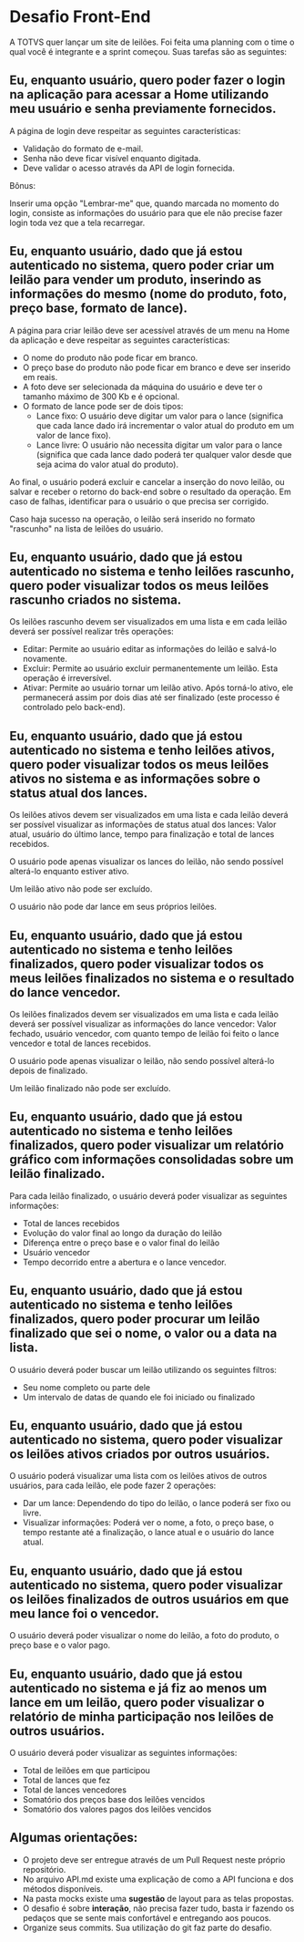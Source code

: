 # Desafio Front-End

A TOTVS quer lançar um site de leilões. Foi feita uma planning com o time o qual você é integrante e a sprint começou. Suas tarefas são as seguintes:

## Eu, enquanto usuário, quero poder fazer o login na aplicação para acessar a Home utilizando meu usuário e senha previamente fornecidos.

A página de login deve respeitar as seguintes características:

- Validação do formato de e-mail.
- Senha não deve ficar visível enquanto digitada.
- Deve validar o acesso através da API de login fornecida.

Bônus:

Inserir uma opção "Lembrar-me" que, quando marcada no momento do login, consiste as informações do usuário para que ele não precise fazer login toda vez que a tela recarregar.

## Eu, enquanto usuário, dado que já estou autenticado no sistema, quero poder criar um leilão para vender um produto, inserindo as informações do mesmo (nome do produto, foto, preço base, formato de lance).

A página para criar leilão deve ser acessível através de um menu na Home da aplicação e deve respeitar as seguintes características:

- O nome do produto não pode ficar em branco.
- O preço base do produto não pode ficar em branco e deve ser inserido em reais.
- A foto deve ser selecionada da máquina do usuário e deve ter o tamanho máximo de 300 Kb e é opcional.
- O formato de lance pode ser de dois tipos:
  - Lance fixo: O usuário deve digitar um valor para o lance (significa que cada lance dado irá incrementar o valor atual do produto em um valor de lance fixo).
   - Lance livre: O usuário não necessita digitar um valor para o lance (significa que cada lance dado poderá ter qualquer valor desde que seja acima do valor atual do produto).
 
Ao final, o usuário poderá excluir e cancelar a inserção do novo leilão, ou salvar e receber o retorno do back-end sobre o resultado da operação. Em caso de falhas, identificar para o usuário o que precisa ser corrigido.

Caso haja sucesso na operação, o leilão será inserido no formato "rascunho" na lista de leilões do usuário.

## Eu, enquanto usuário, dado que já estou autenticado no sistema e tenho leilões rascunho, quero poder visualizar todos os meus leilões rascunho criados no sistema.

Os leilões rascunho devem ser visualizados em uma lista e em cada leilão deverá ser possível realizar três operações:

- Editar: Permite ao usuário editar as informações do leilão e salvá-lo novamente.
- Excluir: Permite ao usuário excluir permanentemente um leilão. Esta operação é irreversível.
- Ativar: Permite ao usuário tornar um leilão ativo. Após torná-lo ativo, ele permanecerá assim por dois dias até ser finalizado (este processo é controlado pelo back-end).

## Eu, enquanto usuário, dado que já estou autenticado no sistema e tenho leilões ativos, quero poder visualizar todos os meus leilões ativos no sistema e as informações sobre o status atual dos lances.

Os leilões ativos devem ser visualizados em uma lista e cada leilão deverá ser possível visualizar as informações de status atual dos lances: Valor atual, usuário do último lance, tempo para finalização e total de lances recebidos.

O usuário pode apenas visualizar os lances do leilão, não sendo possível alterá-lo enquanto estiver ativo.

Um leilão ativo não pode ser excluído.

O usuário não pode dar lance em seus próprios leilões.

## Eu, enquanto usuário, dado que já estou autenticado no sistema e tenho leilões finalizados, quero poder visualizar todos os meus leilões finalizados no sistema e o resultado do lance vencedor.

Os leilões finalizados devem ser visualizados em uma lista e cada leilão deverá ser possível visualizar as informações do lance vencedor: Valor fechado, usuário vencedor, com quanto tempo de leilão foi feito o lance vencedor e total de lances recebidos.

O usuário pode apenas visualizar o leilão, não sendo possível alterá-lo depois de finalizado.

Um leilão finalizado não pode ser excluído.

## Eu, enquanto usuário, dado que já estou autenticado no sistema e tenho leilões finalizados, quero poder visualizar um relatório gráfico com informações consolidadas sobre um leilão finalizado.

Para cada leilão finalizado, o usuário deverá poder visualizar as seguintes informações:

- Total de lances recebidos
- Evolução do valor final ao longo da duração do leilão
- Diferença entre o preço base e o valor final do leilão
- Usuário vencedor
- Tempo decorrido entre a abertura e o lance vencedor.

## Eu, enquanto usuário, dado que já estou autenticado no sistema e tenho leilões finalizados, quero poder procurar um leilão finalizado que sei o nome, o valor ou a data na lista.

O usuário deverá poder buscar um leilão utilizando os seguintes filtros:

- Seu nome completo ou parte dele
- Um intervalo de datas de quando ele foi iniciado ou finalizado

## Eu, enquanto usuário, dado que já estou autenticado no sistema, quero poder visualizar os leilões ativos criados por outros usuários.

O usuário poderá visualizar uma lista com os leilões ativos de outros usuários, para cada leilão, ele pode fazer 2 operações:

- Dar um lance: Dependendo do tipo do leilão, o lance poderá ser fixo ou livre.
- Visualizar informações: Poderá ver o nome, a foto, o preço base, o tempo restante até a finalização, o lance atual e o usuário do lance atual.

## Eu, enquanto usuário, dado que já estou autenticado no sistema, quero poder visualizar os leilões finalizados de outros usuários em que meu lance foi o vencedor.

O usuário deverá poder visualizar o nome do leilão, a foto do produto, o preço base e o valor pago.

## Eu, enquanto usuário, dado que já estou autenticado no sistema e já fiz ao menos um lance em um leilão, quero poder visualizar o relatório de minha participação nos leilões de outros usuários.

O usuário deverá poder visualizar as seguintes informações:
- Total de leilões em que participou
- Total de lances que fez
- Total de lances vencedores
- Somatório dos preços base dos leilões vencidos
- Somatório dos valores pagos dos leilões vencidos




## Algumas orientações:

- O projeto deve ser entregue através de um Pull Request neste próprio repositório.
- No arquivo API.md existe uma explicação de como a API funciona e dos métodos disponíveis.
- Na pasta mocks existe uma **sugestão** de layout para as telas propostas.
- O desafio é sobre __interação__, não precisa fazer tudo, basta ir fazendo os pedaços que se sente mais confortável e entregando aos poucos.
- Organize seus commits. Sua utilização do git faz parte do desafio.
